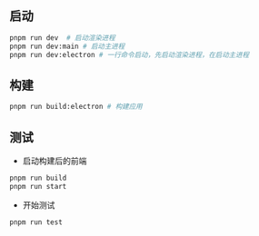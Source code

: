 ## 启动

```bash
pnpm run dev  # 启动渲染进程
pnpm run dev:main # 启动主进程
pnpm run dev:electron # 一行命令启动，先启动渲染进程，在启动主进程
```

## 构建

```bash
pnpm run build:electron # 构建应用
```

## 测试

- 启动构建后的前端

```bash
pnpm run build
pnpm run start
```

- 开始测试

```bash
pnpm run test
```
